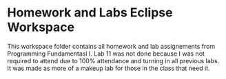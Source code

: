 # Homework and Labs Eclipse Workspace

This workspace folder contains all homework and lab assignements from Programming Fundamentasl I.
Lab 11 was not done because I was not required to attend due to 100% attendance and turning in all previous labs. 
It was made as more of a makeup lab for those in the class that need it.

